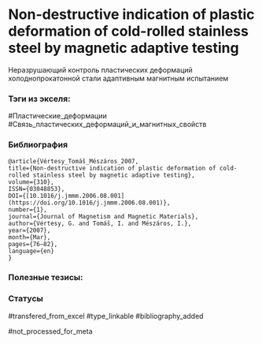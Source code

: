 # Non-destructive indication of plastic deformation of cold-rolled stainless steel by magnetic adaptive testing

Неразрушающий контроль пластических деформаций холоднопрокатонной стали адаптивным магнитным испытанием

### Тэги из экселя:
#Пластические_деформации
#Связь_пластических_деформаций_и_магнитных_свойств 

### Библиография
```
@article{Vértesy_Tomáš_Mészáros_2007,
title={Non-destructive indication of plastic deformation of cold-rolled stainless steel by magnetic adaptive testing},
volume={310},
ISSN={03048853},
DOI={[10.1016/j.jmmm.2006.08.001](https://doi.org/10.1016/j.jmmm.2006.08.001)},
number={1},
journal={Journal of Magnetism and Magnetic Materials},
author={Vértesy, G. and Tomáš, I. and Mészáros, I.},
year={2007},
month={Mar},
pages={76–82},
language={en}
}
```

### Полезные тезисы:

### Статусы
#transfered_from_excel 
#type_linkable 
#bibliography_added

#not_processed_for_meta
